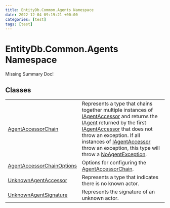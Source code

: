 ```yaml
---
title: EntityDb.Common.Agents Namespace
date: 2022-12-04 09:19:21 +00:00
categories: [test]
tags: [test]
---
```


# EntityDb.Common.Agents Namespace
Missing Summary Doc!
## Classes
<table><tr><td><a href='#/posts/dotnet-entitydb-common-agents-agentaccessorchain'>AgentAccessorChain</a></td><td>
Represents a type that chains together multiple instances of <a href='#/posts/dotnet-entitydb-abstractions-agents-iagentaccessor'>IAgentAccessor</a> and returns the
<a href='#/posts/dotnet-entitydb-abstractions-agents-iagent'>IAgent</a> returned by the first <a href='#/posts/dotnet-entitydb-abstractions-agents-iagentaccessor'>IAgentAccessor</a> that does not throw an exception.
If all instances of <a href='#/posts/dotnet-entitydb-abstractions-agents-iagentaccessor'>IAgentAccessor</a> throw an exception, this type will throw a
<a href='#/posts/dotnet-entitydb-common-exceptions-noagentexception'>NoAgentException</a>.
</td></tr><tr><td><a href='#/posts/dotnet-entitydb-common-agents-agentaccessorchainoptions'>AgentAccessorChainOptions</a></td><td>
Options for configuring the <a href='#/posts/dotnet-entitydb-common-agents-agentaccessorchain'>AgentAccessorChain</a>.
</td></tr><tr><td><a href='#/posts/dotnet-entitydb-common-agents-unknownagentaccessor'>UnknownAgentAccessor</a></td><td>
Represents a type that indicates there is no known actor.
</td></tr><tr><td><a href='#/posts/dotnet-entitydb-common-agents-unknownagentsignature'>UnknownAgentSignature</a></td><td>
Represents the signature of an unknown actor.
</td></tr></table>
